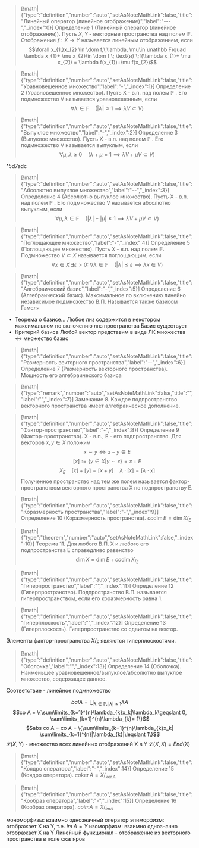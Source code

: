 > [!math|{"type":"definition","number":"auto","setAsNoteMathLink":false,"title":"Линейный оператор (линейное отображение)","label":"---","_index":0}] Определение 1 (Линейный оператор (линейное отображение)).
> Пусть $X, Y$ - векторные пространства над полем $\mathbb F$. Отображение $f:X\to Y$ называется линейным отображением, если $$\forall x_{1,}x_{2} \in \dom f,\;\lambda, \mu\in \mathbb F\quad \lambda x_{1}+ \mu x_{2}\in \dom f \; \text{и} \;f(\lambda x_{1}+ \mu x_{2}) = \lambda f(x_{1})+\mu f(x_{2})$$

> [!math|{"type":"definition","number":"auto","setAsNoteMathLink":false,"title":"Уравновешенное множество","label":"-","_index":1}] Определение 2 (Уравновешенное множество).
> Пусть X - в.п. над полем $\mathbb F$ . Его подмножество V называется уравновешенным, если $$\forall \lambda \in \mathbb F \quad (|\lambda| \leqslant 1 \implies \lambda V\subset V)$$

> [!math|{"type":"definition","number":"auto","setAsNoteMathLink":false,"title":"Выпуклое множество","label":"-","_index":2}] Определение 3 (Выпуклое множество).
> Пусть X - в.п. над полем $\mathbb F$ . Его подмножество V называется выпуклым, если$$\forall \mu, \lambda\geqslant 0 \quad (\lambda + \mu = 1\implies \lambda V +\mu V \subset V)$$

^5d7adc

> [!math|{"type":"definition","number":"auto","setAsNoteMathLink":false,"title":"Абсолютно выпуклое множество","label":"--","_index":3}] Определение 4 (Абсолютно выпуклое множество).
> Пусть X - в.п. над полем $\mathbb F$ . Его подмножество V называется абсолютно выпуклым, если$$\forall \mu, \lambda\in \mathbb F \quad (|\lambda| + |\mu| \leqslant 1\implies \lambda V +\mu V \subset V)$$

> [!math|{"type":"definition","number":"auto","setAsNoteMathLink":false,"title":"Поглощающее множество","label":"-","_index":4}] Определение 5 (Поглощающее множество).
> Пусть $X$ - в.п. над полем $\mathbb F$. Подмножество $V\subset X$ называется поглощающим, если 
> $$\forall x\in X\; \exists \varepsilon >0:\; \forall \lambda \in \mathbb F\quad (|\lambda|\leqslant \varepsilon \implies \lambda x\in V)$$


> [!math|{"type":"definition","number":"auto","setAsNoteMathLink":false,"title":"Алгебраический базис","label":"-","_index":5}] Определение 6 (Алгебраический базис).
> Максимальное по включению линейно независимое подмножество В.П.
> Называется также базисом Гамеля

- Теорема о базисе...
  Любое лнз содержится в некотором максимальном по включению лнз пространства
  Базис существует
- Критерий базиса
  Любой вектор представим в виде ЛК множества <=> множество базис

> [!math|{"type":"definition","number":"auto","setAsNoteMathLink":false,"title":"Размерность векторного пространства","label":"--","_index":6}] Определение 7 (Размерность векторного пространства).
> Мощность его алгебраического базиса

> [!math|{"type":"remark","number":"auto","setAsNoteMathLink":false,"title":"","label":"","_index":7}] Замечание 8.
> Каждое подпространство векторного пространства имеет алгебраическое дополнение.

> [!math|{"type":"definition","number":"auto","setAsNoteMathLink":false,"title":"Фактор-пространство","label":"-","_index":8}] Определение 9 (Фактор-пространство).
> X - в.п., E - его подпространство. Для векторов $x, y\in X$ положим
> $$x \sim y \Leftrightarrow x-y\in E$$
> $$[x] :=\{y\in X|y\sim x\} = x+E$$
> $$X_{E}  \quad [x]+[y]= [x+y] \quad \lambda \cdot[x] = [\lambda\cdot x]$$
> Полученное пространство над тем же полем называется фактор-пространством векторного пространства Х по подпространству Е.

> [!math|{"type":"definition","number":"auto","setAsNoteMathLink":false,"title":"Коразмерность пространства","label":"-","_index":9}] Определение 10 (Коразмерность пространства).
> $co \dim E = \dim X{/}_{E}$
> 

> [!math|{"type":"theorem","number":"auto","setAsNoteMathLink":false,"_index":10}] Теорема 11.
> Для любого В.П. X  и любого его подпространства E справедливо равенство
> $$\dim X = \dim E +co\dim X_{/_E}$$

> [!math|{"type":"definition","number":"auto","setAsNoteMathLink":false,"title":"Гиперпространство","label":"","_index":11}] Определение 12 (Гиперпространство).
> Подпространство В.П. называется гиперпространством, если его коразмерность равна 1.

> [!math|{"type":"definition","number":"auto","setAsNoteMathLink":false,"title":"Гиперплоскость","label":"","_index":12}] Определение 13 (Гиперплоскость).
> Гиперпространство со сдвигом на вектор.

Элементы фактор-пространства $X/_{E}$  являются гиперплоскостями.

> [!math|{"type":"definition","number":"auto","setAsNoteMathLink":false,"title":"Оболочка","label":"","_index":13}] Определение 14 (Оболочка).
> Наименьшее уравновешенное/выпуклое/абсолютно выпуклое множество, содержащее данное.

Соответствие - линейное подмножество

$$bal A = \bigcup_{\lambda \in \mathbb F, |\lambda|\leqslant 1} \lambda A$$
$$co A = \{\sum\limits_{k=1}^{n}\lambda_{k}x_k|\lambda_k\geqslant 0, \sum\limits_{k=1}^{n}\lambda_{k}= 1\}$$
$$abs co A = co A = \{\sum\limits_{k=1}^{n}\lambda_{k}x_k| \sum\limits_{k=1}^{n}|\lambda_{k}|\leqslant 1\}$$
$\mathscr L(X, Y)$ - множество всех линейных отображений X в Y
$\mathscr{L} (X, X) = End (X)$
> [!math|{"type":"definition","number":"auto","setAsNoteMathLink":false,"title":"Коядро оператора","label":"-","_index":14}] Определение 15 (Коядро оператора).
> $co \ker A = X/_{\ker A}$

> [!math|{"type":"definition","number":"auto","setAsNoteMathLink":false,"title":"Кообраз оператора","label":"-","_index":15}] Определение 16 (Кообраз оператора).
> $co im A = X /_{im A}$

мономорфизм:
	взаимно однозначный оператор
эпиморфизм:
	отображает X на Y, т.е. $im \;A = Y$
изоморфизм:
	взаимно однозначно отображает X на Y
Линейный функционал - отображение из векторного пространства в поле скаляров
